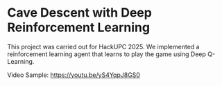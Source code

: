 # Cave Descent with Deep Reinforcement Learning
This project was carried out for HackUPC 2025.
We implemented a reinforcement learning agent that learns to play the game using Deep Q-Learning.

Video Sample: https://youtu.be/yS4YqpJ8GS0


